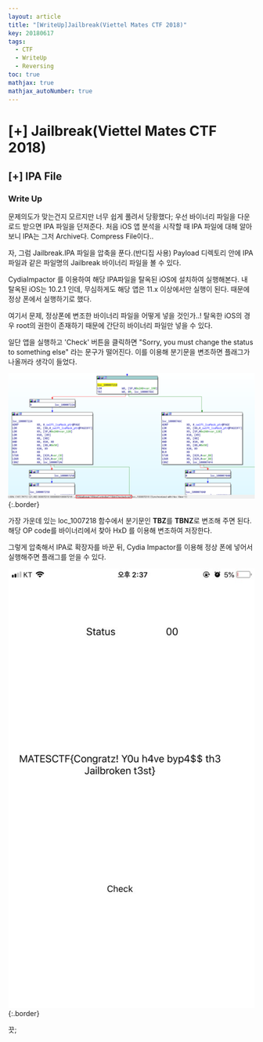 ```yaml
---
layout: article
title: "[WriteUp]Jailbreak(Viettel Mates CTF 2018)"
key: 20180617
tags:
  - CTF
  - WriteUp
  - Reversing
toc: true
mathjax: true
mathjax_autoNumber: true
---
```


# [+] Jailbreak(Viettel Mates CTF 2018)

<!--more-->

## [+] IPA File

### Write Up

문제의도가 맞는건지 모르지만 너무 쉽게 풀려서 당황했다;
우선 바이너리 파일을 다운로드 받으면 IPA 파일을 던져준다. 처음 iOS 앱 분석을 시작할 때 IPA 파일에 대해 알아보니 IPA는 그저 Archive다. Compress File이다..

자, 그럼 Jailbreak.IPA 파일을 압축을 푼다.(반디집 사용)
Payload 디렉토리 안에 IPA파일과 같은 파일명의 Jailbreak 바이너리 파일을 볼 수 있다.

CydiaImpactor 를 이용하여 해당 IPA파일을 탈옥된 iOS에 설치하여 실행해본다.
내 탈옥된 iOS는 10.2.1 인데, 무심하게도 해당 앱은 11.x 이상에서만 실행이 된다. 때문에 정상 폰에서 실행하기로 했다.

여기서 문제, 정상폰에 변조한 바이너리 파일을 어떻게 넣을 것인가..! 탈옥한 iOS의 경우 root의 권한이 존재하기 때문에 간단히 바이너리 파일만 넣을 수 있다.

일단 앱을 실행하고 'Check' 버튼을 클릭하면 "Sorry, you must change the status to something else" 라는 문구가 떨어진다. 이를 이용해 분기문을 변조하면 플래그가 나올꺼라 생각이 들었다.

![Jailbreak](https://github.com/Shhoya/Shhoya.github.io/blob/master/assets/images/task/jail.png?raw=true "jailbreak"){:.border}

가장 가운데 있는 loc_1007218 함수에서 분기문인 **TBZ**를 **TBNZ**로 변조해 주면 된다. 해당 OP code를 바이너리에서 찾아 HxD 를 이용해 변조하여 저장한다.

그렇게 압축해서 IPA로 확장자를 바꾼 뒤, Cydia Impactor를 이용해 정상 폰에 넣어서 실행해주면 플래그를 얻을 수 있다.

![Jailbreak](https://github.com/Shhoya/Shhoya.github.io/blob/master/assets/images/task/jail2.jpg?raw=true "jailbreak"){:.border}



끗;

